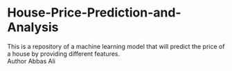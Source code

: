 # House-Price-Prediction-and-Analysis
This is a repository of a machine learning model that will predict the price of a house by providing different features.
<br>
Author Abbas Ali
